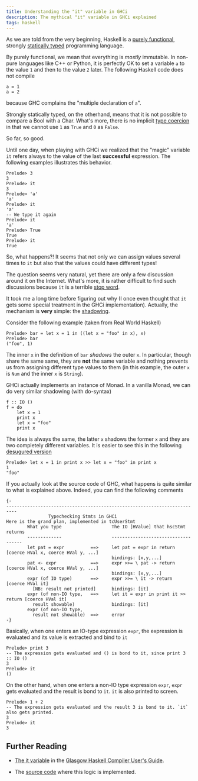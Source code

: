 ```yaml
---
title: Understanding the "it" variable in GHCi
description: The mythical "it" variable in GHCi explained
tags: haskell
---
```


As we are told from the very beginning, Haskell is a [purely functional](https://en.wikipedia.org/wiki/Purely_functional_programming),
strongly [statically typed](https://en.wikipedia.org/wiki/Static_typing) programming language.

By purely functional, we mean that everything is *mostly* immutable.
In non-pure languages like C++ or Python, it is perfectly OK to set a variable `a`
to the value `1` and then to the value `2` later.
The following Haskell code does not compile

~~~~~{.haskell}
a = 1
a = 2
~~~~~

because GHC complains the "multiple declaration of `a`".

Strongly statically typed, on the otherhand,
means that it is not possible to compare a Bool with a Char.
What's more, there is no implicit [type coercion](https://en.wikipedia.org/wiki/Type_conversion)
in that we cannot use `1` as `True` and `0` as `False`.

So far, so good.

Until one day, when playing with GHCi we realized that the "magic" variable `it` refers
always to the value of the last **successful** expression.
The following examples illustrates this behavior.

~~~~~{.haskell}
Prelude> 3
3
Prelude> it
3
Prelude> 'a'
'a'
Prelude> it
'a'
-- We type it again
Prelude> it
'a'
Prelude> True
True
Prelude> it
True
~~~~~

So, what happens?!
It seems that not only we can assign values several times to `it`
but also that the values could have different types!

The question seems very natural, yet there are only a few discussion around it on the Internet.
What's more, it is rather difficult to find such discussions because
`it` is a terrible [stop word](https://en.wikipedia.org/wiki/Stop_words).

It took me a long time before figuring out why
(I once even thought that `it` gets some special treatment in the GHCi implementation).
Actually, the mechanism is **very** simple: the [shadowing](http://book.realworldhaskell.org/read/defining-types-streamlining-functions.html).

Consider the following example (taken from Real World Haskell)

~~~~~{.haskell}
Prelude> bar = let x = 1 in ((let x = "foo" in x), x)
Prelude> bar
("foo", 1)
~~~~~

The inner `x` in the definition of `bar` *shadows* the outer `x`.
In particular, though share the same same, they are **not** the same variable
and nothing prevents us from assigning different type values to them
(in this example, the outer `x` is `Num` and the inner `x` is `String`).

GHCi actually implements an instance of Monad.
In a vanilla Monad, we can do very similar shadowing (with do-syntax)

~~~~~{.haskell}
f :: IO ()
f = do
    let x = 1
    print x
    let x = "foo"
    print x
~~~~~

The idea is always the same, the latter `x` shadows the former `x`
and they are two completely different variables.
It is easier to see this in the following [desugured version](https://en.wikibooks.org/wiki/Haskell/Syntactic_sugar#Do_notation)

~~~~~{.haskell}
Prelude> let x = 1 in print x >> let x = "foo" in print x
1
"foo"
~~~~~

If you actually look at the source code of GHC, what happens is quite similar to what is explained above.
Indeed, you can find the following comments

```
{-
--------------------------------------------------------------------------
                Typechecking Stmts in GHCi
Here is the grand plan, implemented in tcUserStmt
        What you type                   The IO [HValue] that hscStmt returns
        -------------                   ------------------------------------
        let pat = expr          ==>     let pat = expr in return [coerce HVal x, coerce HVal y, ...]
                                        bindings: [x,y,...]
        pat <- expr             ==>     expr >>= \ pat -> return [coerce HVal x, coerce HVal y, ...]
                                        bindings: [x,y,...]
        expr (of IO type)       ==>     expr >>= \ it -> return [coerce HVal it]
          [NB: result not printed]      bindings: [it]
        expr (of non-IO type,   ==>     let it = expr in print it >> return [coerce HVal it]
          result showable)              bindings: [it]
        expr (of non-IO type,
          result not showable)  ==>     error
-}
```

Basically, when one enters an IO-type expression `expr`, the expression is evaluated
and its value is extracted and bind to `it`

~~~~~{.haskell}
Prelude> print 3
-- The expression gets evaluated and () is bond to it, since print 3 :: IO ()
3
Prelude> it
()
~~~~~

On the other hand, when one enters a non-IO type expression `expr`, 
`expr` gets evaluated and the result is bond to `it`. `it` is also printed to screen.

~~~~~{.haskell}
Prelude> 1 + 2
-- The expression gets evaluated and the result 3 is bond to it. `it` also gets printed.
3
Prelude> it
3
~~~~~

## Further Reading

- [The it variable](https://downloads.haskell.org/~ghc/latest/docs/html/users_guide/ghci.html#the-it-variable) in the [Glasgow Haskell Compiler User's Guide](https://downloads.haskell.org/~ghc/latest/docs/html/users_guide/index.html).

- The [source code](https://github.com/ghc/ghc/blob/master/compiler/typecheck/TcRnDriver.hs) where this logic is implemented.
